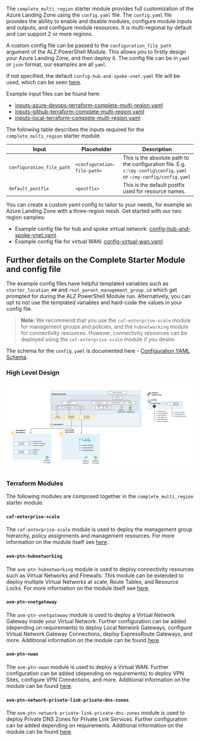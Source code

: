 <!-- markdownlint-disable first-line-h1 -->
The `complete_multi_region` starter module provides full customization of the Azure Landing Zone using the `config.yaml` file. The `config.yaml` file provides the ability to enable and disable modules, configure module inputs and outputs, and configure module resources. It is multi-regional by default and can support 2 or more regions.

A custom config file can be passed to the `configuration_file_path` argument of the ALZ PowerShell Module. This allows you to firstly design your Azure Landing Zone, and then deploy it. The config file can be in `yaml` or `json` format, our examples are all `yaml`.

If not specified, the default `config-hub-and-spoke-vnet.yaml` file will be used, which can be seen [here](https://github.com/Azure/alz-terraform-accelerator/blob/main/templates/complete_multi_region/config-hub-and-spoke-vnet.yaml).

Example input files can be found here:

- [inputs-azure-devops-terraform-complete-multi-region.yaml][example_powershell_inputs_azure_devops_terraform_complete_multi_region]
- [inputs-github-terraform-complete-multi-region.yaml][example_powershell_inputs_github_terraform_complete_multi_region]
- [inputs-local-terraform-complete-multi-region.yaml][example_powershell_inputs_local_terraform_complete_multi_region]

The following table describes the inputs required for the `complete_multi_region` starter module.

| Input | Placeholder | Description |
| - | -- | --- |
| `configuration_file_path` | `<configuration-file-path>` | This is the absolute path to the configuration file. E.g. `c:\my-config\config.yaml` or `~/my-config/config.yaml` |
| `default_postfix` | `<postfix>` | This is the default postfix used for resource names. |

You can create a custom yaml config to tailor to your needs, for example an Azure Landing Zone with a three-region mesh. Get started with our two region samples:

- Example config file for hub and spoke virtual network: [config-hub-and-spoke-vnet.yaml][example_starter_module_complete_config_hub_spoke_multi_region]
- Example config file for virtual WAN: [config-virtual-wan.yaml][example_starter_module_complete_config_vwan_multi_region]

## Further details on the Complete Starter Module and config file

The example config files have helpful templated variables such as `starter_location_##` and `root_parent_management_group_id` which get prompted for during the ALZ PowerShell Module run. Alternatively, you can opt to not use the templated variables and hard-code the values in your config file.

> **Note:** We recommend that you use the `caf-enterprise-scale` module for management groups and policies, and the `hubnetworking` module for connectivity resources. However, connectivity resources can be deployed using the `caf-enterprise-scale` module if you desire.

The schema for the `config.yaml` is documented here - [Configuration YAML Schema][wiki_yaml_schema_reference].

### High Level Design

![Alt text](./media/starter-module-hubnetworking.png)

### Terraform Modules

The following modules are composed together in the `complete_multi_region` starter module.

#### `caf-enterprise-scale`

The `caf-enterprise-scale` module is used to deploy the management group hierarchy, policy assignments and management resources. For more information on the module itself see [here](https://github.com/Azure/terraform-azurerm-caf-enterprise-scale).

#### `avm-ptn-hubnetworking`

The `avm-ptn-hubnetworking` module is used to deploy connectivity resources such as Virtual Networks and Firewalls.
This module can be extended to deploy multiple Virtual Networks at scale, Route Tables, and Resource Locks. For more information on the module itself see [here](https://github.com/Azure/terraform-azurerm-avm-ptn-hu).

#### `avm-ptn-vnetgateway`

The `avm-ptn-vnetgateway` module is used to deploy a Virtual Network Gateway inside your Virtual Network. Further configuration can be added (depending on requirements) to deploy Local Network Gateways, configure Virtual Network Gateway Connections, deploy ExpressRoute Gateways, and more. Additional information on the module can be found [here](https://github.com/Azure/terraform-azurerm-avm-ptn-vnetgateway).

#### `avm-ptn-vwan`

The `avm-ptn-vwan` module is used to deploy a Virtual WAN. Further configuration can be added (depending on requirements) to deploy VPN Sites, configure VPN Connections, and more. Additional information on the module can be found [here](https://github.com/Azure/terraform-azurerm-avm-ptn-vwan).

#### `avm-ptn-network-private-link-private-dns-zones`

The `avm-ptn-network-private-link-private-dns-zones` module is used to deploy Private DNS Zones for Private Link Services. Further configuration can be added depending on requirements. Additional information on the module can be found [here](https://github.com/Azure/terraform-azurerm-avm-ptn-network-private-link-private-dns-zones).

 [//]: # (************************)
 [//]: # (INSERT LINK LABELS BELOW)
 [//]: # (************************)

[wiki_yaml_schema_reference]: %5BUser-Guide%5D-YAML-Schema-Reference "Wiki - YAML Schema Reference"
[example_starter_module_complete_config_hub_spoke_multi_region]: examples/starter-module-config/complete-multi-region/config-hub-and-spoke-vnet.yaml "Example - Starter Module Config - Complete - Hub and Spoke VNet Multi Region"
[example_starter_module_complete_config_vwan_multi_region]: examples/starter-module-config/complete-multi-region/config-virtual-wan.yaml "Example - Starter Module Config - Complete - Virtual WAN Multi Region"
[example_powershell_inputs_azure_devops_terraform_complete_multi_region]:     examples/powershell-inputs/inputs-azure-devops-terraform-complete-multi-region.yaml "Example - PowerShell Inputs - Azure DevOps - Terraform - Complete Multi Region"
[example_powershell_inputs_github_terraform_complete_multi_region]:     examples/powershell-inputs/inputs-github-terraform-complete-multi-region.yaml "Example - PowerShell Inputs - GitHub - Terraform - Complete Multi Region"
[example_powershell_inputs_local_terraform_complete_multi_region]:     examples/powershell-inputs/inputs-local-terraform-complete-multi-region.yaml "Example - PowerShell Inputs - Local - Terraform - Complete Multi Region"
